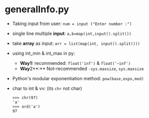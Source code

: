# generalInfo.py

* Taking input from user: `num = input ("Enter number :")`
* single line multiple **input**: `a,b=map(int,input().split())`
* take **array** as input: `arr = list(map(int, input().split()))`
* using int\_min & int\_max in py:
  * **Way1:** recommended: `float('inf')` & `float('`-`inf')`
  * **Way**2**:** Not-recommended `-sys.maxsize`, `sys.maxsize`
* Python's modular exponentiation method: `pow(base,expo,mod)`
* char to int & vv: \(its `chr` not char\)

  ```text
  >>> chr(97)
  'a'
  >>> ord('a')
  97
  ```



